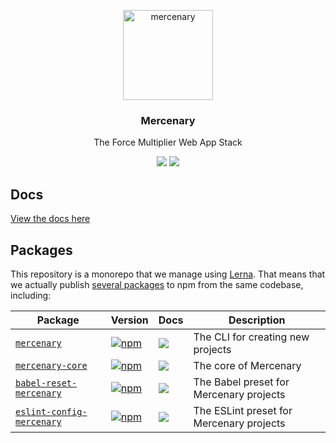 <p align="center">
  <img alt="mercenary" src="https://image.flaticon.com/icons/svg/206/206879.svg" width="144">
</p>

<h3 align="center">
  Mercenary
</h3>

<p align="center">
  The Force Multiplier Web App Stack
</p>

<p align="center">
  <a href="https://www.npmjs.com/package/mercenary"><img src="https://img.shields.io/npm/v/mercenary.svg?style=flat-square"></a>
  <a href="https://www.npmjs.com/package/mercenary"><img src="https://img.shields.io/npm/dm/mercenary.svg?style=flat-square"></a>
</p>

## Docs

[View the docs here](https://github.com/justinsisley/mercenary/tree/master/docs)

## Packages

This repository is a monorepo that we manage using [Lerna](https://github.com/lerna/lerna). That means that we actually publish [several packages](/packages) to npm from the same codebase, including:

| Package | Version | Docs | Description |
|---------|---------|------|-------------|
| [`mercenary`](/packages/mercenary) | [![npm](https://img.shields.io/npm/v/mercenary.svg?style=flat-square)](https://www.npmjs.com/package/mercenary) | [![](https://img.shields.io/badge/API%20Docs-markdown-green.svg?style=flat-square)](/packages/react-router/docs) | The CLI for creating new projects |
| [`mercenary-core`](/packages/mercenary-core) | [![npm](https://img.shields.io/npm/v/mercenary-core.svg?style=flat-square)](https://www.npmjs.com/package/mercenary-core) | [![](https://img.shields.io/badge/API%20Docs-markdown-green.svg?style=flat-square)](/packages/mercenary-core/docs) | The core of Mercenary |
| [`babel-reset-mercenary`](/packages/babel-preset-mercenary) | [![npm](https://img.shields.io/npm/v/babel-preset-mercenary.svg?style=flat-square)](https://www.npmjs.com/package/babel-preset-mercenary) | [![](https://img.shields.io/badge/API%20Docs-markdown-green.svg?style=flat-square)](/packages/babel-preset-mercenary/docs) | The Babel preset for Mercenary projects |
| [`eslint-config-mercenary`](/packages/eslint-config-mercenary) | [![npm](https://img.shields.io/npm/v/eslint-config-mercenary.svg?style=flat-square)](https://www.npmjs.com/package/eslint-config-mercenary) | [![](https://img.shields.io/badge/API%20Docs-markdown-green.svg?style=flat-square)](/packages/eslint-config-mercenary/#readme) |  The ESLint preset for Mercenary projects |